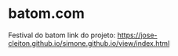 # batom.com
Festival do batom
link do projeto: https://jose-cleiton.github.io/simone.github.io/view/index.html







